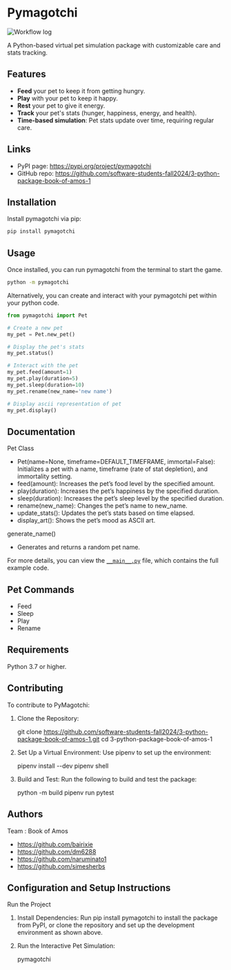 # Pymagotchi

![Workflow log](https://github.com/software-students-fall2024/3-python-package-book-of-amos-1/actions/workflows/event-logger.yml/badge.svg)

A Python-based virtual pet simulation package with customizable care and stats tracking.

## Features

- **Feed** your pet to keep it from getting hungry.
- **Play** with your pet to keep it happy.
- **Rest** your pet to give it energy.
- **Track** your pet's stats (hunger, happiness, energy, and health).
- **Time-based simulation**: Pet stats update over time, requiring regular care.

## Links
* PyPI page: https://pypi.org/project/pymagotchi
* GitHub repo: https://github.com/software-students-fall2024/3-python-package-book-of-amos-1

## Installation

Install pymagotchi via pip:

```bash
pip install pymagotchi
```

## Usage
Once installed, you can run pymagotchi from the terminal to start the game.
```bash
python -m pymagotchi
```
Alternatively, you can create and interact with your pymagotchi pet within your python code.
```python
from pymagotchi import Pet

# Create a new pet
my_pet = Pet.new_pet()

# Display the pet's stats
my_pet.status()

# Interact with the pet
my_pet.feed(amount=1)
my_pet.play(duration=5)
my_pet.sleep(duration=10)
my_pet.rename(new_name='new name')

# Display ascii representation of pet
my_pet.display()
```
## Documentation

Pet Class

*	Pet(name=None, timeframe=DEFAULT_TIMEFRAME, immortal=False): Initializes a pet with a name, timeframe (rate of stat depletion), and immortality setting.
*	feed(amount): Increases the pet’s food level by the specified amount.
*	play(duration): Increases the pet’s happiness by the specified duration.
*	sleep(duration): Increases the pet’s sleep level by the specified duration.
*	rename(new_name): Changes the pet’s name to new_name.
*	update_stats(): Updates the pet’s stats based on time elapsed.
*	display_art(): Shows the pet’s mood as ASCII art.

generate_name()

*	Generates and returns a random pet name.

For more details, you can view the [`__main__.py`](https://github.com/software-students-fall2024/3-python-package-book-of-amos-1/blob/pypi-uploading/pymagotchi/__main__.py) file, which contains the full example code.

## Pet Commands

* Feed
* Sleep
* Play
* Rename

## Requirements
Python 3.7 or higher.

## Contributing

To contribute to PyMagotchi:

1.	Clone the Repository: 

    git clone https://github.com/software-students-fall2024/3-python-package-book-of-amos-1.git
    cd 3-python-package-book-of-amos-1

2.	Set Up a Virtual Environment:
Use pipenv to set up the environment:

    pipenv install --dev
    pipenv shell

3.	Build and Test:
Run the following to build and test the package:

    python -m build
    pipenv run pytest


## Authors
Team : Book of Amos

* https://github.com/bairixie 
* https://github.com/dm6288
* https://github.com/naruminato1
* https://github.com/simesherbs

## Configuration and Setup Instructions
Run the Project

1.	Install Dependencies: Run pip install pymagotchi to install the package from PyPI, or clone the repository and set up the development environment as shown above.
2.	Run the Interactive Pet Simulation:

    pymagotchi
